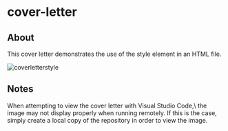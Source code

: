 # cover-letter

## About
This cover letter demonstrates the use of the style element in an HTML file.

![coverletterstyle](https://github.com/user-attachments/assets/7a49ea15-f3ae-415d-8681-dc1c47789c5e)

## Notes 
When attempting to view the cover letter with Visual Studio Code,\ 
the image may not display properly when running remotely.
If this is the case, simply create a local copy of the repository in order to view the image.
